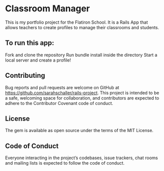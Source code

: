 # Classroom Manager

This is my portfolio project for the Flatiron School. It is a Rails App that allows teachers to create profiles to manage their classrooms and students. 

## To run this app:
Fork and clone the repository 
Run bundle install inside the directory
Start a local server and create a profile!

## Contributing

Bug reports and pull requests are welcome on GitHub at https://github.com/sarahschaller/rails-project. This project is intended to be a safe, welcoming space for collaboration, and contributors are expected to adhere to the Contributor Covenant code of conduct.

## License

The gem is available as open source under the terms of the MIT License.

## Code of Conduct

Everyone interacting in the project’s codebases, issue trackers, chat rooms and mailing lists is expected to follow the code of conduct.